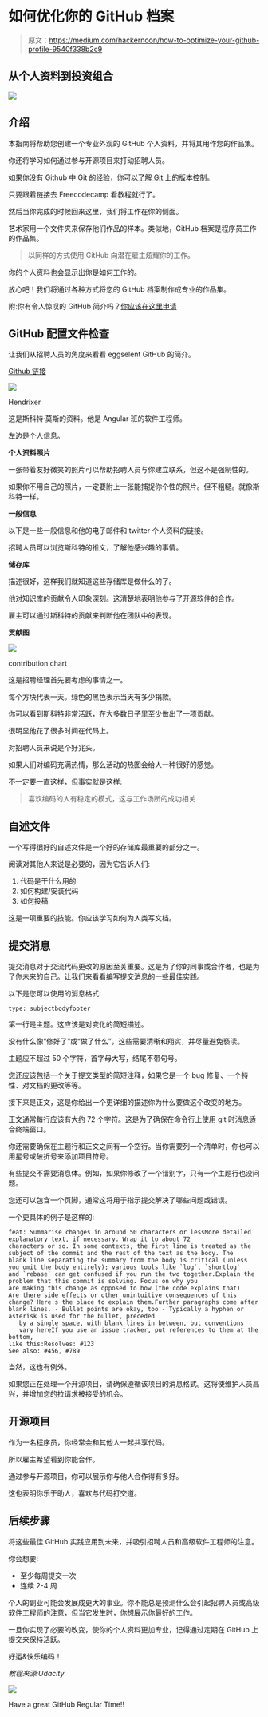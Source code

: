 # 如何优化你的 GitHub 档案

> 原文：<https://medium.com/hackernoon/how-to-optimize-your-github-profile-9540f338b2c9>

## 从个人资料到投资组合

![](img/055aba604ef50d20855caac7624f3fa9.png)

## 介绍

本指南将帮助您创建一个专业外观的 GitHub 个人资料，并将其用作您的作品集。

你还将学习如何通过参与开源项目来打动招聘人员。

如果你没有 Github 中 Git 的经验，你可以[了解 Git](https://teamtreehouse.com/library/git-basics/why-version-control-matters/how-version-control-works) 上的版本控制。

只要跟着链接去 Freecodecamp 看教程就行了。

然后当你完成的时候回来这里，我们将工作在你的侧面。

艺术家用一个文件夹来保存他们作品的样本。类似地，GitHub 档案是程序员工作的作品集。

> 以同样的方式使用 GitHub 向潜在雇主炫耀你的工作。

你的个人资料也会显示出你是如何工作的。

放心吧！我们将通过各种方式将您的 GitHub 档案制作成专业的作品集。

附:你有令人惊叹的 GitHub 简介吗？[你应该在这里申请](https://goo.gl/jtWp6j)

## GitHub 配置文件检查

让我们从招聘人员的角度来看看 eggselent GitHub 的简介。

[Github 链接](https://github.com/Hendrixer)

![](img/b2ec2418a81b2e800c62124663363171.png)

Hendrixer

这是斯科特·莫斯的资料。他是 Angular 班的软件工程师。

左边是个人信息。

**个人资料照片**

一张带着友好微笑的照片可以帮助招聘人员与你建立联系，但这不是强制性的。

如果你不用自己的照片，一定要附上一张能捕捉你个性的照片。但不粗糙。就像斯科特一样。

**一般信息**

以下是一些一般信息和他的电子邮件和 twitter 个人资料的链接。

招聘人员可以浏览斯科特的推文，了解他感兴趣的事情。

**储存库**

描述很好，这样我们就知道这些存储库是做什么的了。

他对知识库的贡献令人印象深刻。这清楚地表明他参与了开源软件的合作。

雇主可以通过斯科特的贡献来判断他在团队中的表现。

**贡献图**

![](img/dc6e0673067c7948b158846e31ef7b5f.png)

contribution chart

这是招聘经理首先要考虑的事情之一。

每个方块代表一天。绿色的黑色表示当天有多少捐款。

你可以看到斯科特非常活跃，在大多数日子里至少做出了一项贡献。

很明显他花了很多时间在代码上。

对招聘人员来说是个好兆头。

如果人们对编码充满热情，那么活动的热图会给人一种很好的感觉。

不一定要一直这样，但事实就是这样:

> 喜欢编码的人有稳定的模式，这与工作场所的成功相关

## 自述文件

一个写得很好的自述文件是一个好的存储库最重要的部分之一。

阅读对其他人来说是必要的，因为它告诉人们:

1.  代码是干什么用的
2.  如何构建/安装代码
3.  如何投稿

这是一项重要的技能。你应该学习如何为人类写文档。

## 提交消息

提交消息对于交流代码更改的原因至关重要。这是为了你的同事或合作者，也是为了你未来的自己。让我们来看看编写提交消息的一些最佳实践。

以下是您可以使用的消息格式:

```
type: subjectbodyfooter
```

第一行是主题。这应该是对变化的简短描述。

没有什么像“修好了”或“做了什么”，这些需要清晰和翔实，并尽量避免亵渎。

主题应不超过 50 个字符，首字母大写，结尾不带句号。

您还应该包括一个关于提交类型的简短注释，如果它是一个 bug 修复、一个特性、对文档的更改等等。

接下来是正文，这是你给出一个更详细的描述你为什么要做这个改变的地方。

正文通常每行应该有大约 72 个字符。这是为了确保在命令行上使用 git 时消息适合终端窗口。

你还需要确保在主题行和正文之间有一个空行。当你需要列一个清单时，你也可以用星号或破折号来添加项目符号。

有些提交不需要消息体。例如，如果你修改了一个错别字，只有一个主题行也没问题。

您还可以包含一个页脚，通常这将用于指示提交解决了哪些问题或错误。

一个更具体的例子是这样的:

```
feat: Summarise changes in around 50 characters or lessMore detailed explanatory text, if necessary. Wrap it to about 72
characters or so. In some contexts, the first line is treated as the
subject of the commit and the rest of the text as the body. The
blank line separating the summary from the body is critical (unless
you omit the body entirely); various tools like `log`, `shortlog`
and `rebase` can get confused if you run the two together.Explain the problem that this commit is solving. Focus on why you
are making this change as opposed to how (the code explains that).
Are there side effects or other unintuitive consequences of this
change? Here's the place to explain them.Further paragraphs come after blank lines. - Bullet points are okay, too - Typically a hyphen or asterisk is used for the bullet, preceded
   by a single space, with blank lines in between, but conventions
   vary hereIf you use an issue tracker, put references to them at the bottom,
like this:Resolves: #123
See also: #456, #789
```

当然，这也有例外。

如果您正在处理一个开源项目，请确保遵循该项目的消息格式。这将使维护人员高兴，并增加您的拉请求被接受的机会。

## 开源项目

作为一名程序员，你经常会和其他人一起共享代码。

所以雇主希望看到你能合作。

通过参与开源项目，你可以展示你与他人合作得有多好。

这也表明你乐于助人，喜欢与代码打交道。

## 后续步骤

将这些最佳 GitHub 实践应用到未来，并吸引招聘人员和高级软件工程师的注意。

你会想要:

*   至少每周提交一次
*   连续 2-4 周

个人的副业可能会发展成更大的事业。你不能总是预测什么会引起招聘人员或高级软件工程师的注意，但当它发生时，你想展示你最好的工作。

一旦你实现了必要的改变，使你的个人资料更加专业，记得通过定期在 GitHub 上提交来保持活跃。

好运&快乐编码！

*教程来源:Udacity*

![](img/bd4d1c745312e5ced461d9ba0382f043.png)

Have a great GitHub Regular Time!!